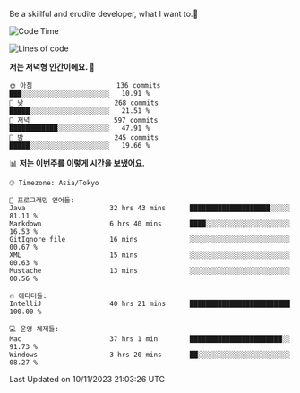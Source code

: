 Be a skillful and erudite developer, what I want to.👶

<!--START_SECTION:waka-->
![Code Time](http://img.shields.io/badge/Code%20Time-120%20hrs%2049%20mins-blue)

![Lines of code](https://img.shields.io/badge/%EC%A0%80%EB%8A%94%20%EC%97%AC%ED%83%9C%EA%B9%8C%EC%A7%80%20-727.4%20thousand%20%EC%A4%84%EC%9D%98%20%EC%BD%94%EB%93%9C%EB%A5%BC%20%EC%9E%91%EC%84%B1%ED%96%88%EC%96%B4%EC%9A%94.-blue)

**저는 저녁형 인간이에요. 🦉** 

```text
🌞 아침                     136 commits         ███░░░░░░░░░░░░░░░░░░░░░░   10.91 % 
🌆 낮　                     268 commits         █████░░░░░░░░░░░░░░░░░░░░   21.51 % 
🌃 저녁                     597 commits         ████████████░░░░░░░░░░░░░   47.91 % 
🌙 밤　                     245 commits         █████░░░░░░░░░░░░░░░░░░░░   19.66 % 
```


📊 **저는 이번주를 이렇게 시간을 보냈어요.** 

```text
🕑︎ Timezone: Asia/Tokyo

💬 프로그래밍 언어들: 
Java                     32 hrs 43 mins      ████████████████████░░░░░   81.11 % 
Markdown                 6 hrs 40 mins       ████░░░░░░░░░░░░░░░░░░░░░   16.53 % 
GitIgnore file           16 mins             ░░░░░░░░░░░░░░░░░░░░░░░░░   00.67 % 
XML                      15 mins             ░░░░░░░░░░░░░░░░░░░░░░░░░   00.63 % 
Mustache                 13 mins             ░░░░░░░░░░░░░░░░░░░░░░░░░   00.56 % 

🔥 에디터들: 
IntelliJ                 40 hrs 21 mins      █████████████████████████   100.00 % 

💻 운영 체제들: 
Mac                      37 hrs 1 min        ███████████████████████░░   91.73 % 
Windows                  3 hrs 20 mins       ██░░░░░░░░░░░░░░░░░░░░░░░   08.27 % 
```


 Last Updated on 10/11/2023 21:03:26 UTC
<!--END_SECTION:waka-->

